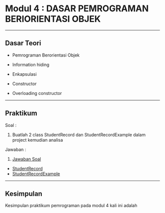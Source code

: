 # Modul 4 : DASAR PEMROGRAMAN BERIORIENTASI OBJEK

<hr>

## Dasar Teori
* Pemrograman Berorientasi Objek



* Information hiding



* Enkapsulasi



* Constructor



* Overloading constructor




<hr>

## Praktikum
Soal : 
1. Buatlah 2 class StudentRecord dan StudentRecordExample dalam project kemudian analisa

Jawaban :
1. [Jawaban Soal](https://github.com/ajep96/20104010_Ajib-Syah-Abad_S1SEA_Pemrograman2/tree/modul4/src/Modul4/latihan)
  - [StudentRecord](https://github.com/ajep96/20104010_Ajib-Syah-Abad_S1SEA_Pemrograman2/blob/modul4/src/Modul4/latihan/StudentRecord.java)
  - [StudentRecordExample](https://github.com/ajep96/20104010_Ajib-Syah-Abad_S1SEA_Pemrograman2/blob/modul4/src/Modul4/latihan/StudentRecordExample.java)


<hr>

## Kesimpulan
Kesimpulan praktikum pemrograman pada modul 4 kali ini adalah 
